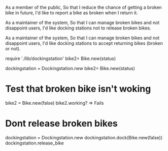 As a member of the public,
So that I reduce the chance of getting a broken bike in future,
I'd like to report a bike as broken when I return it.

As a maintainer of the system,
So that I can manage broken bikes and not disappoint users,
I'd like docking stations not to release broken bikes.

As a maintainer of the system,
So that I can manage broken bikes and not disappoint users,
I'd like docking stations to accept returning bikes (broken or not).

require './lib/dockingstation'
bike2= Bike.new(status)

dockingstation = Dockingstation.new
bike2= Bike.new(status)

# Test that broken bike isn't woking
bike2 = Bike.new(false)
bike2.working? => Fails

# Dont release broken bikes
dockingstation = Dockingstation.new
dockingstation.dock(Bike.new(false))
dockingstation.release_bike



